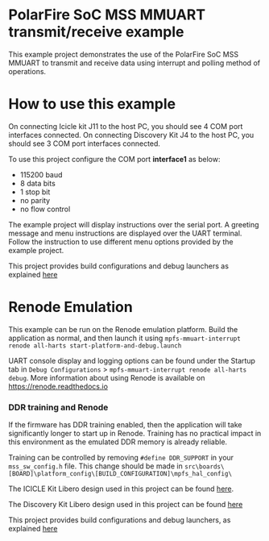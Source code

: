 # PolarFire SoC MSS MMUART transmit/receive example

This example project demonstrates the use of the PolarFire SoC MSS MMUART to 
transmit and receive data using interrupt and polling method of operations.

# How to use this example
On connecting Icicle kit J11 to the host PC, you should see 4 COM port interfaces
connected. 
On connecting Discovery Kit J4 to the host PC, you should see 3 COM port interfaces
connected.

To use this project configure the COM port **interface1** as below:
 - 115200 baud
 - 8 data bits
 - 1 stop bit
 - no parity
 - no flow control

The example project will display instructions over the serial port. A greeting
message and menu instructions are displayed over the UART terminal. Follow the
instruction to use different menu options provided by the example project.

This project provides build configurations and debug launchers as explained [here](https://mi-v-ecosystem.github.io/redirects/polarfire-soc-documentation-master_README)

# Renode Emulation
This example can be run on the Renode emulation platform. Build the application as normal, and then launch it using `mpfs-mmuart-interrupt renode all-harts start-platform-and-debug.launch`

UART console display and logging options can be found under the Startup tab in `Debug Configurations` > `mpfs-mmuart-interrupt renode all-harts debug`. More information about using Renode is available on https://renode.readthedocs.io

### DDR training and Renode
If the firmware has DDR training enabled, then the application will take significantly longer to start up in Renode. Training has no practical impact in this environment as the emulated DDR memory is already reliable.

Training can be controlled by removing `#define DDR_SUPPORT` in your `mss_sw_config.h` file. This change should be made in `src\boards\[BOARD]\platform_config\[BUILD_CONFIGURATION]\mpfs_hal_config\`

The ICICLE Kit Libero design used in this project can be found [here](https://github.com/polarfire-soc/icicle-kit-reference-design).

The Discovery Kit Libero design used in this project can be found [here](https://github.com/polarfire-soc/polarfire-soc-discovery-kit-reference-design)

This project provides build configurations and debug launchers, as explained [here](https://github.com/polarfire-soc/polarfire-soc-bare-metal-examples/blob/main/README.md)
